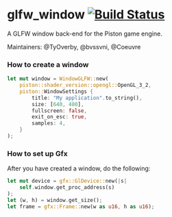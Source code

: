 # glfw_window [![Build Status](https://travis-ci.org/PistonDevelopers/glfw_game_window.svg)](https://travis-ci.org/PistonDevelopers/glfw_game_window)

A GLFW window back-end for the Piston game engine.

Maintainers: @TyOverby, @bvssvni, @Coeuvre

### How to create a window

```Rust
let mut window = WindowGLFW::new(
    piston::shader_version::opengl::OpenGL_3_2,
    piston::WindowSettings {
        title: "My application".to_string(),
        size: [640, 480],
        fullscreen: false,
        exit_on_esc: true,
        samples: 4,
    }
);
```

### How to set up Gfx

After you have created a window, do the following:

```Rust
let mut device = gfx::GlDevice::new(|s|
    self.window.get_proc_address(s)
);
let (w, h) = window.get_size();
let frame = gfx::Frame::new(w as u16, h as u16);
```

